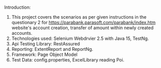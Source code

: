 Introduction:

1. This project covers the scenarios as per given instructions in the questionary 2 for https://parabank.parasoft.com/parabank/index.htm website's account creation, transfer of amount within newly created accounts.
2. Technologies used: Selenium Webdrvier 2.5 with Java 15, TestNg.
3. Api Testing Library: RestAssured
4. Reporting: ExtentReport and ReportNg.
5. Framework: Page Object Model
6. Test Data: config.properties, ExcelLibrary reading Poi.
